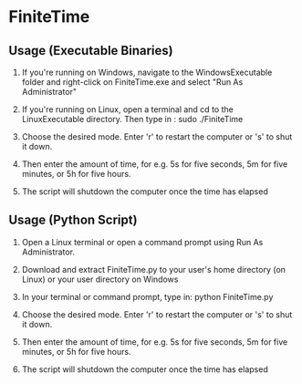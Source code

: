 FiniteTime
==

Usage (Executable Binaries)
--
1. If you're running on Windows, navigate to the WindowsExecutable folder and right-click on FiniteTime.exe and select "Run As Administrator"
2. If you're running on Linux, open a terminal and cd to the LinuxExecutable directory. Then type in :
sudo ./FiniteTime
3. Choose the desired mode. Enter 'r' to restart the computer or 's' to shut it down.

4. Then enter the amount of time, for e.g. 5s for five seconds, 5m for five minutes, or 5h for five hours.

5. The script will shutdown the computer once the time has elapsed 


Usage (Python Script)
--
1. Open a Linux terminal or open a command prompt using Run As Administrator.

2. Download and extract FiniteTime.py to your user's home directory (on Linux) or your user directory on Windows

3. In your terminal or command prompt, type in:
python FiniteTime.py

4. Choose the desired mode. Enter 'r' to restart the computer or 's' to shut it down.

5. Then enter the amount of time, for e.g. 5s for five seconds, 5m for five minutes, or 5h for five hours.

6. The script will shutdown the computer once the time has elapsed 
